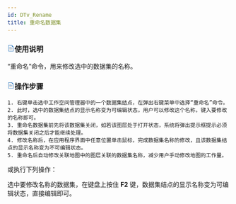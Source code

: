 ```yaml
---
id: DTv_Rename
title: 重命名数据集
---
```

### ![](../../img/read.gif)使用说明

“重命名”命令，用来修改选中的数据集的名称。

### ![](../../img/read.gif)操作步骤

    1. 右键单击选中工作空间管理器中的一个数据集结点，在弹出右键菜单中选择“重命名”命令。
    2. 此时，选中的数据集结点的显示名称变为可编辑状态，用户可以修改这个名称，键入要修改的名称即可。
    3. 重命名数据集前先将该数据集关闭，如若该图层处于打开状态，系统将弹出提示框提示必须将数据集关闭之后才能继续处理。
    4. 修改名称后，在应用程序界面中任意位置单击鼠标，完成数据集名称的修改，且该数据集结点的显示名称变为不可编辑状态。
    5. 重命名后自动修改关联地图中的图层关联的数据集名称，减少用户手动修改地图的工作量。

或执行下列操作：

选中要修改名称的数据集，在键盘上按住 **F2** 键，数据集结点的显示名称变为可编辑状态，直接编辑即可。



